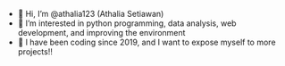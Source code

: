 - 👋 Hi, I’m @athalia123 (Athalia Setiawan)
- 👀 I’m interested in python programming, data analysis, web development, and improving the environment
- 🌱 I have been coding since 2019, and I want to expose myself to more projects!!

<!---
athalia123/athalia123 is a ✨ special ✨ repository because its `README.md` (this file) appears on your GitHub profile.
You can click the Preview link to take a look at your changes.
--->
